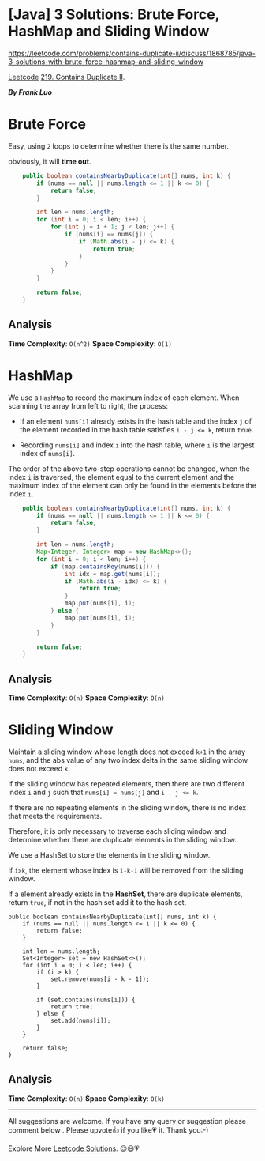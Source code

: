 # [Java] 3 Solutions: Brute Force, HashMap and Sliding Window

https://leetcode.com/problems/contains-duplicate-ii/discuss/1868785/java-3-solutions-with-brute-force-hashmap-and-sliding-window

[Leetcode](https://leetcode-cn.com/) [219. Contains Duplicate II](https://leetcode.com/problems/contains-duplicate-ii/).

***By Frank Luo***

# Brute Force

Easy, using `2` loops to determine whether there is the same number.

obviously, it will **time out**.

```java
    public boolean containsNearbyDuplicate(int[] nums, int k) {
        if (nums == null || nums.length <= 1 || k <= 0) {
            return false;
        }

        int len = nums.length;
        for (int i = 0; i < len; i++) {
            for (int j = i + 1; j < len; j++) {
                if (nums[i] == nums[j]) {
                    if (Math.abs(i - j) <= k) {
                        return true;
                    }
                }
            }
        }

        return false;
    }
```

## Analysis

**Time Complexity**: `O(n^2)`
**Space Complexity**: `O(1)`

# HashMap

We use a `HashMap` to record the maximum index of each element. When scanning the array from left to right, the process:

- If an element `nums[i]` already exists in the hash table and the index `j` of the element recorded in the hash table satisfies `i - j <= k`, return `true`.

- Recording `nums[i]` and index `i` into the hash table, where `i` is the largest index of `nums[i]`.

The order of the above two-step operations cannot be changed, when the index `i` is traversed, the element equal to the current element and the maximum index of the element can only be found in the elements before the index `i`.

```java
    public boolean containsNearbyDuplicate(int[] nums, int k) {
        if (nums == null || nums.length <= 1 || k <= 0) {
            return false;
        }

        int len = nums.length;
        Map<Integer, Integer> map = new HashMap<>();
        for (int i = 0; i < len; i++) {
            if (map.containsKey(nums[i])) {
                int idx = map.get(nums[i]);
                if (Math.abs(i - idx) <= k) {
                    return true;
                }
                map.put(nums[i], i);
            } else {
                map.put(nums[i], i);
            }
        }

        return false;
    }
```

## Analysis

**Time Complexity**: `O(n)`
**Space Complexity**: `O(n)`

# Sliding Window

Maintain a sliding window whose length does not exceed `k+1` in the array `nums`, and the abs value of any two index delta in the same sliding window does not exceed `k`. 

If the sliding window has repeated elements, then there are two different index `i` and `j` such that `nums[i] = nums[j]` and `i - j <= k`. 

If there are no repeating elements in the sliding window, there is no index that meets the requirements. 

Therefore, it is only necessary to traverse each sliding window and determine whether there are duplicate elements in the sliding window.

We use a HashSet to store the elements in the sliding window. 

If `i>k`, the element whose index is `i-k-1` will be removed from the sliding window.

If a element already exists in the **HashSet**, there are duplicate elements, return `true`, if not in the hash set add it to the hash set.

```
public boolean containsNearbyDuplicate(int[] nums, int k) {
	if (nums == null || nums.length <= 1 || k <= 0) {
		return false;
	}

	int len = nums.length;
	Set<Integer> set = new HashSet<>();
	for (int i = 0; i < len; i++) {
		if (i > k) {
			set.remove(nums[i - k - 1]);
		}

		if (set.contains(nums[i])) {
			return true;
		} else {
			set.add(nums[i]);
		}
	}

	return false;
}
```

## Analysis

**Time Complexity**: `O(n)`
**Space Complexity**: `O(k)`

--------------------------

All suggestions are welcome. 
If you have any query or suggestion please comment below .
Please upvote👍 if you like💗 it. Thank you:-)

Explore More [Leetcode Solutions](https://leetcode.com/discuss/general-discussion/1868912/My-Leetcode-Solutions-All-In-One). 😉😃💗


